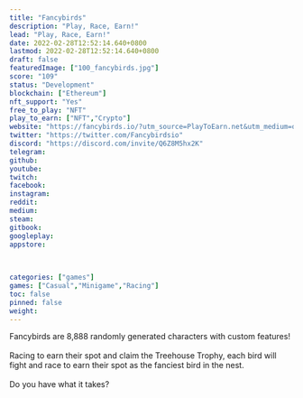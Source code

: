 ```yaml
---
title: "Fancybirds"
description: "Play, Race, Earn!"
lead: "Play, Race, Earn!"
date: 2022-02-28T12:52:14.640+0800
lastmod: 2022-02-28T12:52:14.640+0800
draft: false
featuredImage: ["100_fancybirds.jpg"]
score: "109"
status: "Development"
blockchain: ["Ethereum"]
nft_support: "Yes"
free_to_play: "NFT"
play_to_earn: ["NFT","Crypto"]
website: "https://fancybirds.io/?utm_source=PlayToEarn.net&utm_medium=organic&utm_campaign=gamepage"
twitter: "https://twitter.com/Fancybirdsio"
discord: "https://discord.com/invite/Q6Z8M5hx2K"
telegram: 
github: 
youtube: 
twitch: 
facebook: 
instagram: 
reddit: 
medium: 
steam: 
gitbook: 
googleplay: 
appstore: 

  
    
categories: ["games"]
games: ["Casual","Minigame","Racing"]
toc: false
pinned: false
weight: 
---
```

Fancybirds are 8,888 randomly generated characters with custom features!<br> <br> Racing to earn their spot and claim the Treehouse Trophy, each bird will fight and race to earn their spot as the fanciest bird in the nest.<br> <br> Do you have what it takes?